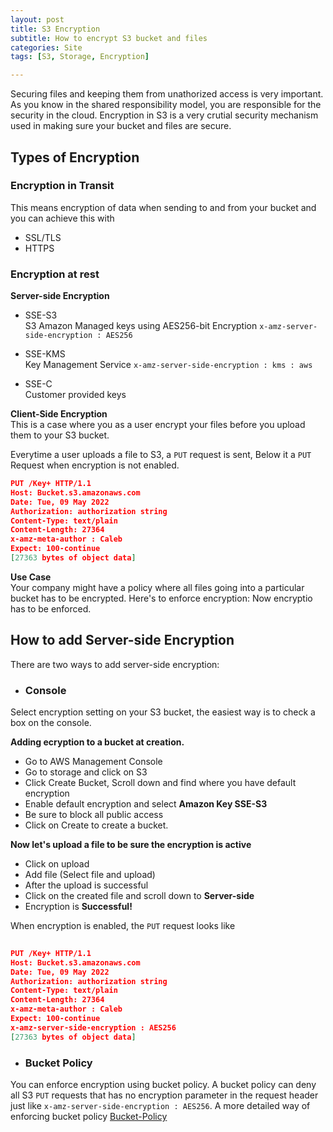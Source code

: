 ```yaml
---
layout: post
title: S3 Encryption
subtitle: How to encrypt S3 bucket and files
categories: Site
tags: [S3, Storage, Encryption]

---
```




Securing files and keeping them from unathorized access is very important. As you know in the shared responsibility model, you are responsible for the security in the cloud. Encryption in S3 is a very crutial security mechanism used in making sure your bucket and files are secure. 



## Types of Encryption 

### Encryption in Transit
This means encryption of data when sending to and from your bucket and you can achieve this with <br/>
- SSL/TLS
- HTTPS

### Encryption at rest 
**Server-side Encryption**
- SSE-S3 <br/>
S3 Amazon Managed keys using AES256-bit Encryption `x-amz-server-side-encryption : AES256`

- SSE-KMS <br/>
Key Management Service `x-amz-server-side-encryption : kms : aws`

- SSE-C <br/>
Customer provided keys

**Client-Side Encryption**<br/>
This is a case where you as a user encrypt your files before you upload them to your S3 bucket. 




Everytime a user uploads a file to S3, a `PUT` request is sent,
Below it a `PUT` Request when encryption is not enabled. <br/>

```json
PUT /Key+ HTTP/1.1
Host: Bucket.s3.amazonaws.com
Date: Tue, 09 May 2022  
Authorization: authorization string
Content-Type: text/plain
Content-Length: 27364
x-amz-meta-author : Caleb
Expect: 100-continue
[27363 bytes of object data]
```

**Use Case**<br/>
Your company might have a policy where all files going into a particular bucket has to be encrypted. Here's to enforce encryption:  Now encryptio has to be enforced. <br/>


## How to add Server-side Encryption
There are two  ways to add server-side encryption: <br/>

- ### Console
Select encryption setting on your S3 bucket, the easiest way is to check a box on the console.

**Adding ecryption to a bucket at creation.**
- Go to AWS Management Console
- Go to storage and click on S3
- Click Create Bucket, Scroll down and find where you have default encryption
- Enable default encryption and select **Amazon Key SSE-S3**
- Be sure to block all public access 
- Click on Create to create a bucket.

**Now let's upload a file to be sure the encryption is active** <br/>

- Click on upload
- Add file (Select file and upload)
- After the upload is successful
- Click on the created file and scroll down to **Server-side**
- Encryption is **Successful!**

 When encryption is enabled, the `PUT` request looks like

 ```json 
  
PUT /Key+ HTTP/1.1
Host: Bucket.s3.amazonaws.com
Date: Tue, 09 May 2022  
Authorization: authorization string
Content-Type: text/plain
Content-Length: 27364
x-amz-meta-author : Caleb
Expect: 100-continue
x-amz-server-side-encryption : AES256
[27363 bytes of object data]

 ```


- ### Bucket Policy
You can enforce encryption using bucket policy.
A bucket policy can deny all S3 `PUT` requests that has no encryption parameter in the request header just like `x-amz-server-side-encryption : AES256`. A more detailed way of enforcing bucket policy  [Bucket-Policy](https://docs.aws.amazon.com/AmazonS3/latest/userguide/add-bucket-policy.html)

